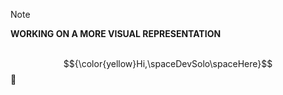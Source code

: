 
> [!NOTE]
**WORKING ON A MORE VISUAL REPRESENTATION**
<br/>
<br/>

$${\color{yellow}Hi,\spaceDevSolo\spaceHere}$$ 👋

